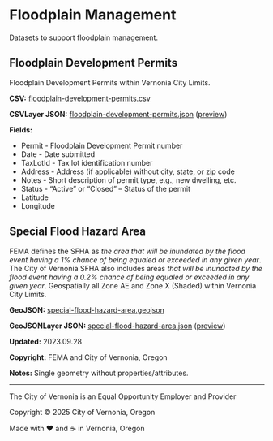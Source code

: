 # Floodplain Management

Datasets to support floodplain management.

## Floodplain Development Permits

Floodplain Development Permits within Vernonia City Limits.

**CSV:** [floodplain-development-permits.csv](floodplain-development-permits.csv)

**CSVLayer JSON:** [floodplain-development-permits.json](floodplain-development-permits.json) ([preview](../preview.html?csv=https%3A%2F%2Fcityofvernonia.github.io%2Fgeospatial-data%2Ffloodplain-management%2Ffloodplain-development-permits.json))

**Fields:**

* Permit - Floodplain Development Permit number
* Date - Date submitted
* TaxLotId - Tax lot identification number
* Address - Address (if applicable) without city, state, or zip code
* Notes - Short description of permit type, e.g., new dwelling, etc.
* Status - “Active” or “Closed” – Status of the permit
* Latitude
* Longitude

## Special Flood Hazard Area

FEMA defines the SFHA as _the area that will be inundated by the flood event having a 1% chance of being equaled or exceeded in any given year_. The City of Vernonia SFHA also includes areas _that will be inundated by the flood event having a 0.2% chance of being equaled or exceeded in any given year_. Geospatially all Zone AE and Zone X (Shaded) within Vernonia City Limits.

**GeoJSON:** [special-flood-hazard-area.geojson](special-flood-hazard-area.geojson)

**GeoJSONLayer JSON:** [special-flood-hazard-area.json](special-flood-hazard-area.json) ([preview](../preview.html?geojson=https%3A%2F%2Fcityofvernonia.github.io%2Fgeospatial-data%2Ffloodplain-management%2Fspecial-flood-hazard-area.json))

**Updated:** 2023.09.28

**Copyright:** FEMA and City of Vernonia, Oregon

**Notes:** Single geometry without properties/attributes.

---

The City of Vernonia is an Equal Opportunity Employer and Provider

Copyright © 2025 City of Vernonia, Oregon

Made with :heart: and :coffee: in Vernonia, Oregon
